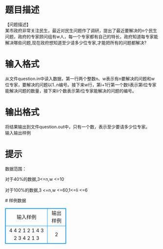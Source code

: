 # 

 
 # 题目描述 
<p>【问题描述】<br />
某市政府非常关注民生，最近对民生问题作了调研，提出了最近要解决的n个民生问题，政府的专家顾问组有w人，每一个专家都有自己的特长，政府知道每专家能解决哪些问题,现在政府想知道至少请多少位专家,才能把所有的问题都解决?</p> 

 
 # 输入格式 
<p>从文件question.in中读入数据，第一行两个整数n、w表示有n要解决的问题和w位专家，要解决的问题以1..n编号。接下来w行，第i+1行第一个数li表示第i位专家能解决问题的数量，接下来li个数表示第i位专家能解决的问题的编号。</p> 

 
 # 输出格式 
<p>将结果输出到文件question.out中，只有一个数，表示至少要请多少位专家。<br />
输入输出样例</p> 

 
 # 提示 
<p>数据范围：</p>

<p><span style="line-height: 1.6em;">对于40%的数据,3&lt;=n,w&nbsp;&lt;=10</span></p>

<p>对于100%的数据,3&nbsp;&lt;=n,w&nbsp;&lt;=60,1&lt;=li&nbsp;&lt;=6</p> 
# 样例数据
<style>
        table,table tr th, table tr td { border:1px solid #0094ff; }
        table { width: 200px; min-height: 25px; line-height: 25px; text-align: center; border-collapse: collapse;}   
    </style>
<table>
	<tr>
		<td>输入样例</td>
		<td>输出样例</td>
	</tr>
<tr><td>4 4
2 1 2
1 4
3 2 3 4
2 1 3</td><td>2</td></tr></table>
